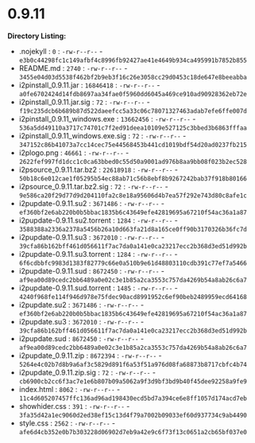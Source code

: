 0.9.11
======

**Directory Listing:**

 - .nojekyll : `0` : `-rw-r--r--` - `e3b0c44298fc1c149afbf4c8996fb92427ae41e4649b934ca495991b7852b855`
 - README.md : `2740` : `-rw-r--r--` - `3455e04d03d5538f462bf2b9eb3f16c26e3058cc29d0453c18de647e8beeabba`
 - i2pinstall_0.9.11.jar : `16846418` : `-rw-r--r--` - `a0fe6702424d14fdb8697aa34fae0f5960dd6045a469ce910ad90928362eb72e`
 - i2pinstall_0.9.11.jar.sig : `72` : `-rw-r--r--` - `f19c235dcb6b689b87d522daeefcc5a33c06c78071327463adab7efe6ffe007d`
 - i2pinstall_0.9.11_windows.exe : `13662456` : `-rw-r--r--` - `536a5dd49110a3717c74701c7f2ed91deea10109e527125c3bbed3b6863fffaa`
 - i2pinstall_0.9.11_windows.exe.sig : `72` : `-rw-r--r--` - `347152c86b41073a7cc14cec75e44568453b441cd1019bdf54d20ad0237fb215`
 - i2plogo.png : `46661` : `-rw-r--r--` - `2622fef997fd1dcc1c0ca63bbed0c55d50a9001ad976b8aa9bb08f023b2ec528`
 - i2psource_0.9.11.tar.bz2 : `22618918` : `-rw-r--r--` - `50b18c6e012cae1f05295b54ec88ab71c56b8ebf8b9267242bab37f918b80166`
 - i2psource_0.9.11.tar.bz2.sig : `72` : `-rw-r--r--` - `9e586ca20f29d77d9d204110fa2c8e18a95606d4b7ea57f292e743d80c8afe1c`
 - i2pupdate-0.9.11.su2 : `3671486` : `-rw-r--r--` - `ef360bf2e6ab220b0b5bbac1835b6c43649efe42819695a67210f54ac36a1a87`
 - i2pupdate-0.9.11.su2.torrent : `1284` : `-rw-r--r--` - `3588388a2336a2378a5456b26a10d663fa21d8a165ce0ff90b3170326b36fc7d`
 - i2pupdate-0.9.11.su3 : `3672010` : `-rw-r--r--` - `39cfa86b162bff461d056611f7ac7da0a141e0ca23217ecc2b368d3ed51d992b`
 - i2pupdate-0.9.11.su3.torrent : `1284` : `-rw-r--r--` - `6f6cdbbfc9983d1383f82779c66e0a510b9e61d48803110cdb391c77ef7a5466`
 - i2pupdate-0.9.11.sud : `8672450` : `-rw-r--r--` - `af9ea00d89cedc2bb6489a0e02c3e1b85a2ca3553c757da4269b54a8ab26c6a7`
 - i2pupdate-0.9.11.sud.torrent : `1485` : `-rw-r--r--` - `4240f968fe114f946d978e75fdec90acd8991952c6ef90beb2489959ecd64168`
 - i2pupdate.su2 : `3671486` : `-rw-r--r--` - `ef360bf2e6ab220b0b5bbac1835b6c43649efe42819695a67210f54ac36a1a87`
 - i2pupdate.su3 : `3672010` : `-rw-r--r--` - `39cfa86b162bff461d056611f7ac7da0a141e0ca23217ecc2b368d3ed51d992b`
 - i2pupdate.sud : `8672450` : `-rw-r--r--` - `af9ea00d89cedc2bb6489a0e02c3e1b85a2ca3553c757da4269b54a8ab26c6a7`
 - i2pupdate_0.9.11.zip : `8672394` : `-rw-r--r--` - `5264e4c02b7d8b9a6af3c5829d891f6a53f51a976d08fa68873b8717cbfc4b74`
 - i2pupdate_0.9.11.zip.sig : `72` : `-rw-r--r--` - `cb6900cb2cc6f3ac7e1e6b807b09a5062a9f3d9bf3bd9b40f45dee92258a9fe9`
 - index.html : `8062` : `-rw-r--r--` - `11c4d605207457ffc136ad96ad198430ecd5bd7a394ce6e8ff1057d174acd7eb`
 - showhider.css : `391` : `-rw-r--r--` - `3fa35d42a1ec9060d2ed38ef15c13d4f79a7002b09033ef60d937734c9ab4490`
 - style.css : `2562` : `-rw-r--r--` - `afe6d4cb352e0b7b303228d06902d7eb9a42e9c6f73f13c0651a2cb65bf037e0`
